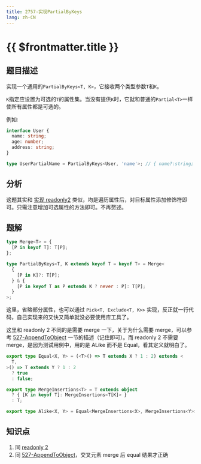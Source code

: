 ```yaml
---
title: 2757-实现PartialByKeys
lang: zh-CN
---
```


# {{ $frontmatter.title }}

## 题目描述

实现一个通用的`PartialByKeys<T, K>`，它接收两个类型参数`T`和`K`。

`K`指定应设置为可选的`T`的属性集。当没有提供`K`时，它就和普通的`Partial<T>`一样使所有属性都是可选的。

例如:

```ts
interface User {
  name: string;
  age: number;
  address: string;
}

type UserPartialName = PartialByKeys<User, 'name'>; // { name?:string; age:number; address:string }
```

## 分析

这题其实和 [实现 readonly2](/medium/8-Readonly2.md) 类似，均是遍历属性后，对目标属性添加修饰符即可。只需注意增加可选属性的方法即可。不再赘述。

## 题解

```ts
type Merge<T> = {
  [P in keyof T]: T[P];
};

type PartialByKeys<T, K extends keyof T = keyof T> = Merge<
  {
    [P in K]?: T[P];
  } & {
    [P in keyof T as P extends K ? never : P]: T[P];
  }
>;
```

这里，省略部分属性，也可以通过 `Pick<T, Exclude<T, K>>` 实现，反正就一行代码，自己实现来的又快又简单就没必要使用库工具了。

这里和 readonly 2 不同的是需要 merge 一下，关于为什么需要 merge，可以参考 [527-AppendToObject](/medium/527-AppendToObject.md) 一节的描述（记住即可）。而 readonly 2 不需要 merge，是因为测试用例中，用的是 ALike 而不是 Equal，看其定义就明白了。

```ts
export type Equal<X, Y> = (<T>() => T extends X ? 1 : 2) extends <
  T,
>() => T extends Y ? 1 : 2
  ? true
  : false;

export type MergeInsertions<T> = T extends object
  ? { [K in keyof T]: MergeInsertions<T[K]> }
  : T;

export type Alike<X, Y> = Equal<MergeInsertions<X>, MergeInsertions<Y>>;
```

## 知识点

1. 同 [readonly 2](/medium/8-Readonly2.md)
2. 同 [527-AppendToObject](/medium/527-AppendToObject.md)，交叉元素 merge 后 equal 结果才正确
